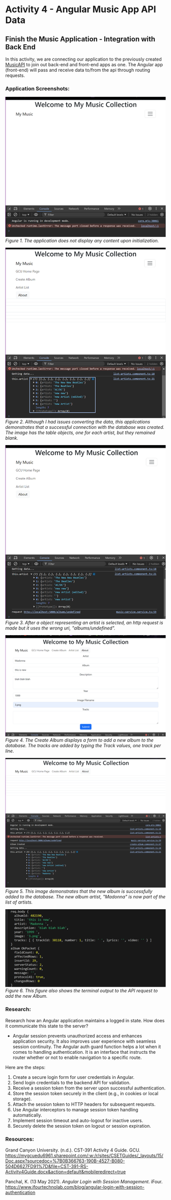 # Activity 4 - Angular Music App API Data

## Finish the Music Application - Integration with Back End

In this activity, we are connecting our application to the previously created 
[MusicAPI](../../week1/MusicAPI/)
to join out back-end and front-end apps as one. The Angular app (front-end) will pass and receive data to/from the api through routing requests. 

### Application Screenshots:

![Main Application Screen](./report-images/app-init.png)
*Figure 1. The application does not display any content upon initialization.*

![Artist List Screen](./report-images/init-artist.png)
*Figure 2. Although I had issues converting the data, this applications demonstrates that a successful connection with the database was created. The image has the table <td> objects, one for each artist, but they remained blank.*

![Album List Screen](./report-images/artist-selected.png)
*Figure 3. After a <td> object representing an artist is selected, an http request is made but it uses the wrong uri, "albums/undefined".*

![Album Display Screen](./report-images/add-album.png)
*Figure 4. The Create Album displays a form to add a new album to the database. The tracks are added by typing the Track values, one track per line.*

![Add Album Screen](./report-images/new-artist.png)
*Figure 5. This image demonstrates that the new album is successfully added to the database. The new album artist, "Madonna" is now part of the list of artists.*

![API Add Album Request](./report-images/request.png)
*Figure 6. This figure also shows the terminal output to the API request to add the new Album.*

### Research:

Research how an Angular application maintains a logged in state. How does it communicate this state to the server?

- Angular session prevents unauthorized access and enhances application security. It also improves user experience with seamless session continuity. The Angular auth guard function helps a lot when it comes to handling authentication. It is an interface that instructs the router whether or not to enable navigation to a specific route.

Here are the steps:
1. Create a secure login form for user credentials in Angular.
2. Send login credentials to the backend API for validation.
3. Receive a session token from the server upon successful authentication.
4. Store the session token securely in the client (e.g., in cookies or local storage).
5. Attach the session token to HTTP headers for subsequent requests.
6. Use Angular interceptors to manage session token handling automatically.
7. Implement session timeout and auto-logout for inactive users.
8. Securely delete the session token on logout or session expiration.

### Resources:

Grand Canyon University. (n.d.). CST-391 Activity 4 Guide. GCU. https://mygcuedu6961.sharepoint.com/:w:/r/sites/CSETGuides/_layouts/15/Doc.aspx?sourcedoc=%7B0B366763-190B-4527-B080-504D6627FD91%7D&file=CST-391-RS-Activity4Guide.docx&action=default&mobileredirect=true

Panchal, K. (13 May 2021). *Angular Login with Session Management*. iFour. https://www.ifourtechnolab.com/blog/angular-login-with-session-authentication


